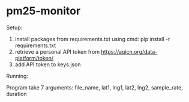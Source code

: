 # pm25-monitor

Setup:
1. install packages from requirements.txt using cmd: pip install -r requirements.txt
2. retrieve a personal API token from https://aqicn.org/data-platform/token/
3. add API token to keys.json

Running:

Program take 7 arguments: file_name, lat1, lng1, lat2, lng2, sample_rate, duration
